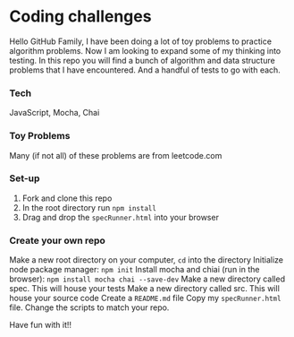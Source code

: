 # Coding challenges
Hello GitHub Family,
I have been doing a lot of toy problems to practice algorithm problems.
Now I am looking to expand some of my thinking into testing. In this repo
you will find a bunch of algorithm and data structure problems that I have
encountered. And a handful of tests to go with each. 

### Tech
JavaScript, Mocha, Chai 

### Toy Problems
Many (if not all) of these problems are from leetcode.com

### Set-up 
1. Fork and clone this repo
2. In the root directory run `npm install`
3. Drag and drop the `specRunner.html` into your browser

### Create your own repo
Make a new root directory on your computer, `cd` into the directory
Initialize node package manager: `npm init`
Install mocha and chiai (run in the browser): `npm install mocha chai --save-dev`
Make a new directory called spec. This will house your tests
Make a new directory called src. This will house your source code
Create a `README.md` file
Copy my `specRunner.html` file. Change the scripts to match your repo.
  <!-- load code you want to test here -->
  <script src="src/leetcodeEasy.js"></script>
  <!-- load your test files here -->
  <script src="spec/spec1.js"></script>
Have fun with it!!